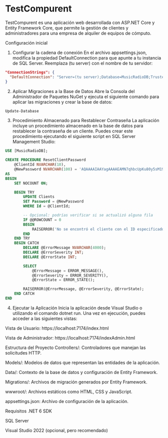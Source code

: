 # TestCompurent

TestCompurent es una aplicación web desarrollada con ASP.NET Core y Entity Framework Core, que permite la gestión de clientes y administradores para una empresa de alquiler de equipos de cómputo.

Configuración inicial
1. Configurar la cadena de conexión
En el archivo appsettings.json, modifica la propiedad DefaultConnection para que apunte a tu instancia de SQL Server. Reemplaza (tu server) con el nombre de tu servidor:

```json
"ConnectionStrings": {
  "DefaultConnection": "Server=(tu server);Database=MusicRadioDB;Trusted_Connection=True;MultipleActiveResultSets=true"
}
```

2. Aplicar Migraciones a la Base de Datos
Abre la Consola del Administrador de Paquetes NuGet y ejecuta el siguiente comando para aplicar las migraciones y crear la base de datos:
```bash
Update-Database
```
3. Procedimiento Almacenado para Restablecer Contraseña
La aplicación incluye un procedimiento almacenado en la base de datos para restablecer la contraseña de un cliente. Puedes crear este procedimiento ejecutando el siguiente script en SQL Server Management Studio:


```sql
USE [MusicRadioDB];

CREATE PROCEDURE ResetClientPassword
    @ClientId NVARCHAR(10),
    @NewPassword NVARCHAR(100) = 'AQAAAAIAAYagAAAAEAMN7qhbcUpKu80y5sM19TwWJNhSW+ureLYIWHW3ZL+WaOWCCTiA1koUzrNG53X6tw=' -- MusicRadio
AS
BEGIN
    SET NOCOUNT ON;

    BEGIN TRY
        UPDATE Clients
        SET Password = @NewPassword
        WHERE Id = @ClientId;

        -- Opcional: podrías verificar si se actualizó alguna fila
        IF @@ROWCOUNT = 0
        BEGIN
            RAISERROR('No se encontró el cliente con el ID especificado.', 16, 1);
        END
    END TRY
    BEGIN CATCH
        DECLARE @ErrorMessage NVARCHAR(4000);
        DECLARE @ErrorSeverity INT;
        DECLARE @ErrorState INT;

        SELECT 
            @ErrorMessage = ERROR_MESSAGE(),
            @ErrorSeverity = ERROR_SEVERITY(),
            @ErrorState = ERROR_STATE();

        RAISERROR(@ErrorMessage, @ErrorSeverity, @ErrorState);
    END CATCH
END
```

4. Ejecutar la Aplicación
Inicia la aplicación desde Visual Studio o utilizando el comando dotnet run. Una vez en ejecución, puedes acceder a las siguientes vistas:

Vista de Usuario: https://localhost:7174/index.html

Vista de Administrador: https://localhost:7174/indexAdmin.html

Estructura del Proyecto
Controllers/: Controladores que manejan las solicitudes HTTP.

Models/: Modelos de datos que representan las entidades de la aplicación.

Data/: Contexto de la base de datos y configuración de Entity Framework.

Migrations/: Archivos de migración generados por Entity Framework.

wwwroot/: Archivos estáticos como HTML, CSS y JavaScript.

appsettings.json: Archivo de configuración de la aplicación.

Requisitos
.NET 6 SDK

SQL Server

Visual Studio 2022 (opcional, pero recomendado)
